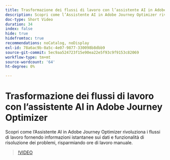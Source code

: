 ```yaml
---
title: Trasformazione dei flussi di lavoro con l’assistente AI in Adobe Journey Optimizer
description: Scopri come l’Assistente AI in Adobe Journey Optimizer rivoluziona i flussi di lavoro fornendo informazioni istantanee sui dati e funzionalità di risoluzione dei problemi, risparmiando ore di lavoro manuale.
doc-type: Short Video
duration: 34
index: false
hide: true
hidefromtoc: true
recommendations: noCatalog, noDisplay
exl-id: 78a6ac9b-0a5c-4e07-9877-330098b8dbb9
source-git-commit: 5ec9aa524723f15e90ea22e5f93c9f9153c82069
workflow-type: tm+mt
source-wordcount: '64'
ht-degree: 0%

---
```


# Trasformazione dei flussi di lavoro con l’assistente AI in Adobe Journey Optimizer

Scopri come l’Assistente AI in Adobe Journey Optimizer rivoluziona i flussi di lavoro fornendo informazioni istantanee sui dati e funzionalità di risoluzione dei problemi, risparmiando ore di lavoro manuale.

<!-- 65_S653_3442539_33_transforming-workflows-with-ai-assistant-in-adobe-journey-optimizer -->
>[!VIDEO](https://video.tv.adobe.com/v/3460445/?learn=on&enablevpops=true&captions=ita)
